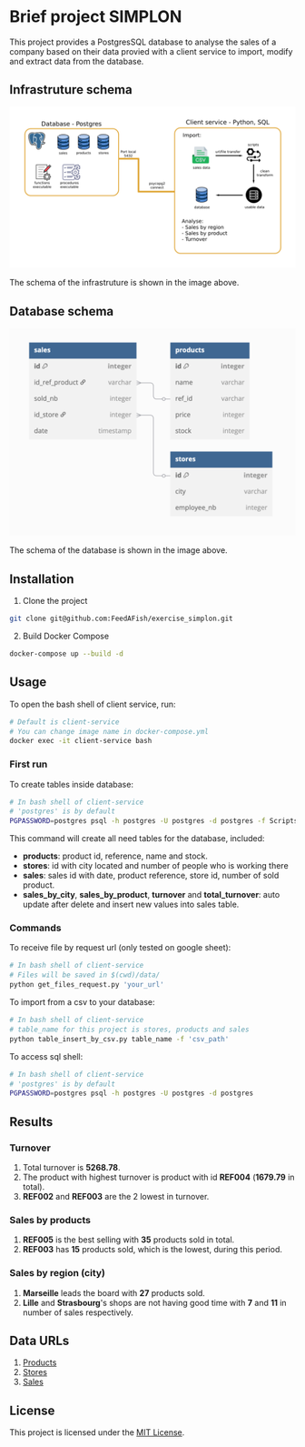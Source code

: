 # Brief project SIMPLON

This project provides a PostgresSQL database to analyse the sales of a company based on their data provied with a client service to import, modify and extract data from the database.

## Infrastruture schema
![Schema](imgs/schema.png)

The schema of the infrastruture is shown in the image above.
## Database schema

![Schema_db](imgs/schema_db.png)

The schema of the database is shown in the image above.

## Installation

1. Clone the project

```bash
git clone git@github.com:FeedAFish/exercise_simplon.git
```

2. Build Docker Compose

```bash
docker-compose up --build -d
```

## Usage

To open the bash shell of client service, run:

```bash
# Default is client-service
# You can change image name in docker-compose.yml
docker exec -it client-service bash
```

### First run

To create tables inside database:

```bash
# In bash shell of client-service
# 'postgres' is by default
PGPASSWORD=postgres psql -h postgres -U postgres -d postgres -f Scripts/init.sql
```

This command will create all need tables for the database, included:
- **products**: product id, reference, name and stock.
- **stores**: id with city located and number of people who is working there
- **sales**: sales id with date, product reference, store id, number of sold product.
- **sales_by_city**, **sales_by_product**, **turnover** and **total_turnover**: auto update after delete and insert new values into sales table.

### Commands
To receive file by request url (only tested on google sheet):

```bash
# In bash shell of client-service
# Files will be saved in $(cwd)/data/
python get_files_request.py 'your_url'
```

To import from a csv to your database:

```bash
# In bash shell of client-service
# table_name for this project is stores, products and sales
python table_insert_by_csv.py table_name -f 'csv_path'
```

To access sql shell:
```bash
# In bash shell of client-service
# 'postgres' is by default
PGPASSWORD=postgres psql -h postgres -U postgres -d postgres
```

## Results

### Turnover

1. Total turnover is **5268.78**.
2. The product with highest turnover is product with id **REF004** (**1679.79** in total).
3. **REF002** and **REF003** are the 2 lowest in turnover.

### Sales by products

1. **REF005** is the best selling with **35** products sold in total.
2. **REF003** has **15** products sold, which is the lowest, during this period.

### Sales by region (city)

1. **Marseille** leads the board with **27** products sold.
2. **Lille** and **Strasbourg**'s shops are not having good time with **7** and **11** in number of sales respectively.

## Data URLs

1. [Products](https://docs.google.com/spreadsheets/d/e/2PACX-1vSawI56WBC64foMT9pKCiY594fBZk9Lyj8_bxfgmq-8ck_jw1Z49qDeMatCWqBxehEVoM6U1zdYx73V/pub?gid=0&single=true&output=csv)
2. [Stores](https://docs.google.com/spreadsheets/d/e/2PACX-1vSawI56WBC64foMT9pKCiY594fBZk9Lyj8_bxfgmq-8ck_jw1Z49qDeMatCWqBxehEVoM6U1zdYx73V/pub?gid=714623615&single=true&output=csv)
3. [Sales](https://docs.google.com/spreadsheets/d/e/2PACX-1vSawI56WBC64foMT9pKCiY594fBZk9Lyj8_bxfgmq-8ck_jw1Z49qDeMatCWqBxehEVoM6U1zdYx73V/pub?gid=760830694&single=true&output=csv)

## License

This project is licensed under the [MIT License](LICENSE).